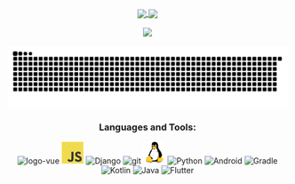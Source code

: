 <div align="center"> 
  <a href="https://github.com/claudinei-casa">
  <img height="170em"   align="center" src="https://github-readme-stats.vercel.app/api?username=claudinei-casa&show_icons=true&theme=dark&include_all_commits=true&count_private=true"/>
  <img height="170em"  align="center" src="https://github-readme-stats.vercel.app/api/top-langs/?username=claudinei-casa&&layout=compact&hide=shell&theme=dark"/>
</div>
 <br>
<div  align="center"> 
<a href="https://www.linkedin.com/in/claudinei-casa-2405b0149/" target="_blank"><img src="https://img.shields.io/badge/-LinkedIn-%230077B5?style=for-the-badge&logo=linkedin&logoColor=white" target="_blank"></a> 
 
  ![Snake animation](https://github.com/claudinei-casa/claudinei-casa/blob/output/github-contribution-grid-snake.svg)
 
</div>

<h3 align="center">Languages and Tools:</h3>
<p align="center">
		<!-- Vue -->
  		<img alt="logo-vue" src="https://sfc.vuejs.org/logo.svg" width="40" height="40">
		<!-- JS -->
		<img src="https://raw.githubusercontent.com/devicons/devicon/master/icons/javascript/javascript-original.svg" alt="javascript" width="40" height="40" />
		<!--  Django -->
		<img src="https://code.djangoproject.com/chrome/site/img/logo-django.svg" alt="Django" width="60" height="40" />
		<!-- Git -->
        	<img src="https://www.vectorlogo.zone/logos/git-scm/git-scm-icon.svg" alt="git" width="40" height="40" />
		<!-- Linux -->
     	 <img style="text-decoration: none;" src="https://raw.githubusercontent.com/devicons/devicon/master/icons/linux/linux-original.svg" alt="linux" width="40" height="40" />
		<!-- Python -->
        <img src="https://www.python.org/static/img/python-logo.png" alt="Python" width="100" height="40" />
		<!-- Android -->
<img src="https://developer.android.com/static/images/logos/android.svg" alt="Android" width="40" height="40" />
		<!-- Gradle -->
       <img src="https://gradle.com/_next/static/media/logo-gradle.c1f12d23.svg" alt="Gradle" width="80" height="40" />
		<!-- Kotlin -->
       <img src="https://user-images.githubusercontent.com/103866722/177941491-1947c6b0-6e38-4880-8bd7-01dac36165df.png" alt="Kotlin" width="40" height="40" />
		<!-- Java -->
		<img src="https://cdn-icons-png.flaticon.com/512/5968/5968282.png" alt="Java" width="40" height="40" />
		<!-- Flutter -->
		<img src="https://storage.googleapis.com/cms-storage-bucket/ec64036b4eacc9f3fd73.svg" alt="Flutter" width="80" height="40" />
 </a>
</p>


